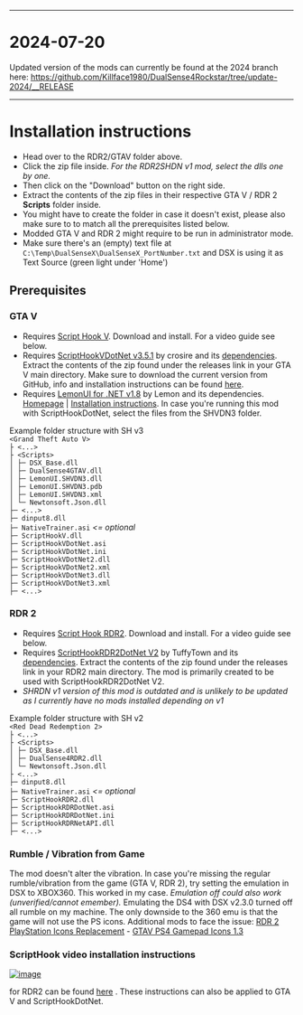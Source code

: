 ---------------------------
# 2024-07-20
Updated version of the mods can currently be found at the 2024 branch here: https://github.com/Killface1980/DualSense4Rockstar/tree/update-2024/__RELEASE

---------------------------

# Installation instructions
- Head over to the RDR2/GTAV folder above.
- Click the zip file inside. *For the RDR2SHDN v1 mod, select the dlls one by one.*
- Then click on the "Download" button on the right side.
- Extract the contents of the zip files in their respective GTA V / RDR 2 **Scripts** folder inside.
- You might have to create the folder in case it doesn't exist, please also make sure to to match all the prerequisites listed below.
- Modded GTA V and RDR 2 might require to be run in administrator mode. 
- Make sure there's an (empty) text file at `C:\Temp\DualSenseX\DualSenseX_PortNumber.txt` and DSX is using it as Text Source (green light under 'Home')

## Prerequisites
### GTA V
- Requires [Script Hook V](http://www.dev-c.com/gtav/scripthookv/). Download and install. For a video guide see below.
- Requires [ScriptHookVDotNet v3.5.1](https://github.com/crosire/scripthookvdotnet/releases) by crosire and its [dependencies](https://github.com/crosire/scripthookvdotnet). Extract the contents of the zip found under the releases link in your GTA V main directory. Make sure to download the current version from GitHub, info and installation instructions can be found [here](https://gta5-mods.com/tools/scripthookv-net).
- Requires [LemonUI for .NET v1.8](https://github.com/LemonUIbyLemon/LemonUI/releases) by Lemon and its dependencies. [Homepage](https://gta5-mods.com/tools/lemonui) | [Installation instructions](https://github.com/LemonUIbyLemon/LemonUI#installation). In case you're running this mod with ScriptHookDotNet, select the files from the SHVDN3 folder.  

Example folder structure with SH v3  
`<Grand Theft Auto V>`  
`├ <...>`  
`├ <Scripts>`  
`│ ├─ DSX_Base.dll`  
`│ ├─ DualSense4GTAV.dll`  
`│ ├─ LemonUI.SHVDN3.dll`  
`│ ├─ LemonUI.SHVDN3.pdb`  
`│ ├─ LemonUI.SHVDN3.xml`  
`│ └─ Newtonsoft.Json.dll`  
`├─ <...>`  
`├─ dinput8.dll`  
`├─ NativeTrainer.asi` *<= optional*  
`├─ ScriptHookV.dll`  
`├─ ScriptHookVDotNet.asi`  
`├─ ScriptHookVDotNet.ini`  
`├─ ScriptHookVDotNet2.dll`  
`├─ ScriptHookVDotNet2.xml`  
`├─ ScriptHookVDotNet3.dll`  
`├─ ScriptHookVDotNet3.xml`  
`├─ <...>`  

### RDR 2
- Requires [Script Hook RDR2](http://www.dev-c.com/rdr2/scripthookrdr2/). Download and install. For a video guide see below.
- Requires [ScriptHookRDR2DotNet V2](https://github.com/Halen84/ScriptHookRDR2DotNet-V2/releases) by TuffyTown and its [dependencies](https://github.com/Halen84/ScriptHookRDR2DotNet-V2). Extract the contents of the zip found under the releases link in your RDR2 main directory. The mod is primarily created to be used with ScriptHookRDR2DotNet V2.
- *SHRDN v1 version of this mod is outdated and is unlikely to be updated as I currently have no mods installed depending on v1*

Example folder structure with SH v2  
`<Red Dead Redemption 2>`  
`├ <...>`  
`├ <Scripts>`  
`│ ├─ DSX_Base.dll`  
`│ ├─ DualSense4RDR2.dll`  
`│ └─ Newtonsoft.Json.dll`  
`├ <...>`  
`├─ dinput8.dll`  
`├─ NativeTrainer.asi` *<= optional*  
`├─ ScriptHookRDR2.dll`  
`├─ ScriptHookRDRDotNet.asi`  
`├─ ScriptHookRDRDotNet.ini`  
`├─ ScriptHookRDRNetAPI.dll`  
`├─ <...>`  

### Rumble / Vibration from Game
The mod doesn't alter the vibration. In case you're missing the regular rumble/vibration from the game (GTA V, RDR 2), try setting the emulation in DSX to XBOX360. This worked in my case. *Emulation off could also work (unverified/cannot emember).* Emulating the DS4 with DSX v2.3.0 turned off all rumble on my machine. The only downside to the 360 emu is that the game will not use the PS icons. Additional mods to face the issue: [RDR 2 PlayStation Icons Replacement](https://www.nexusmods.com/reddeadredemption2/mods/660) - [GTAV PS4 Gamepad Icons 1.3](https://www.gta5-mods.com/misc/ps4-gamepad-icons)

### ScriptHook video installation instructions 
[![image](https://user-images.githubusercontent.com/16738568/197985654-8c0ea9c1-b99d-498e-908c-9e7cb2c8796e.png)](https://www.youtube.com/watch?v=cGW27hvRRWI&ab_channel=BallerMcBallerson)

for RDR2 can be found [here](https://www.youtube.com/watch?v=cGW27hvRRWI&ab_channel=BallerMcBallerson)
. These instructions can also be applied to GTA V and ScriptHookDotNet.
